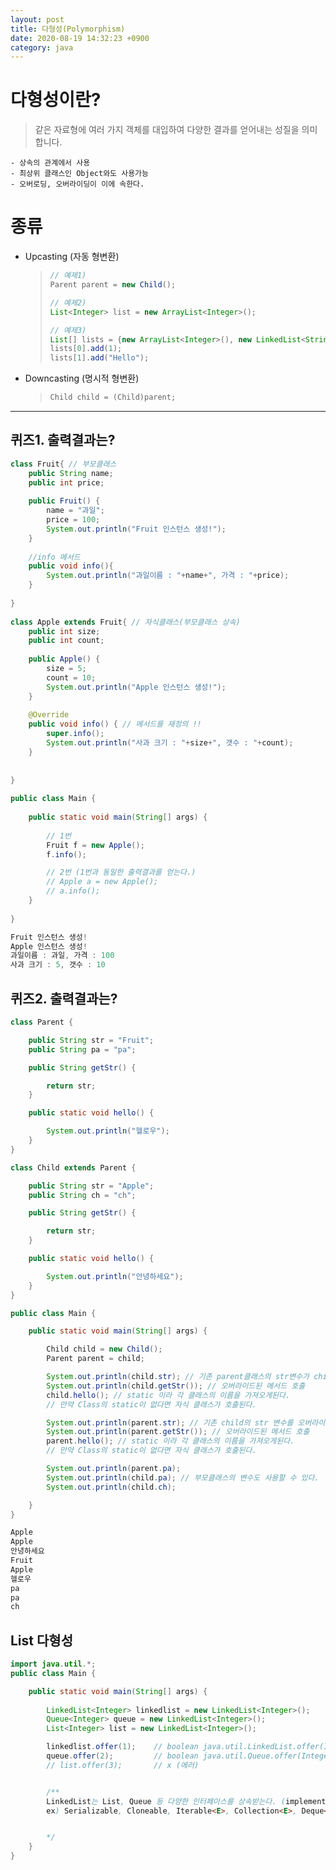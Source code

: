 ```yaml
---
layout: post
title: 다형성(Polymorphism)
date: 2020-08-19 14:32:23 +0900
category: java
---
```



# 다형성이란?
>같은 자료형에 여러 가지 객체를 대입하여 다양한 결과를 얻어내는 성질을 의미합니다.

    - 상속의 관계에서 사용
    - 최상위 클래스인 Object와도 사용가능
    - 오버로딩, 오버라이딩이 이에 속한다.

# 종류
- Upcasting (자동 형변환)
    > ```java
    > // 예제1)
    > Parent parent = new Child();
    >
    > // 예제2)
    > List<Integer> list = new ArrayList<Integer>();
    >
    > // 예제3)
    > List[] lists = {new ArrayList<Integer>(), new LinkedList<String>()};
    > lists[0].add(1);
    > lists[1].add("Hello");
    > ```
- Downcasting (명시적 형변환)
    > ```java
    > Child child = (Child)parent;
    > ```


<hr/>

## 퀴즈1. 출력결과는?
```java
class Fruit{ // 부모클래스
    public String name;
    public int price;
    
    public Fruit() {
    	name = "과일";
    	price = 100;
    	System.out.println("Fruit 인스턴스 생성!");
    }
    
    //info 메서드
    public void info(){
        System.out.println("과일이름 : "+name+", 가격 : "+price);
    }
    
}
 
class Apple extends Fruit{ // 자식클래스(부모클래스 상속) 
    public int size;
    public int count;
    
    public Apple() {
    	size = 5;
    	count = 10;
    	System.out.println("Apple 인스턴스 생성!");
    }
    
    @Override
    public void info() { // 메서드를 재정의 !!
        super.info();
        System.out.println("사과 크기 : "+size+", 갯수 : "+count);
    }
    
    
}
 
public class Main {
 
    public static void main(String[] args) {
    	
        // 1번
    	Fruit f = new Apple();
    	f.info();

        // 2번 (1번과 동일한 출력결과를 얻는다.)
        // Apple a = new Apple();
        // a.info();
    }
 
}
```
```java
Fruit 인스턴스 생성!
Apple 인스턴스 생성!
과일이름 : 과일, 가격 : 100
사과 크기 : 5, 갯수 : 10
```

## 퀴즈2. 출력결과는?
```java
class Parent {

    public String str = "Fruit";
    public String pa = "pa";

    public String getStr() {

        return str;
    }

    public static void hello() {

        System.out.println("헬로우");
    }
}

class Child extends Parent {

    public String str = "Apple";
    public String ch = "ch";

    public String getStr() {

        return str;
    }

    public static void hello() {

        System.out.println("안녕하세요");
    }
}

public class Main {

    public static void main(String[] args) {

        Child child = new Child();
        Parent parent = child;

        System.out.println(child.str); // 기존 parent클래스의 str변수가 child클래스에서 str변수를 새롭게 정의하였다.(즉, 부모 변수로부터 덮어씌움)
        System.out.println(child.getStr()); // 오버라이드된 메서드 호출
        child.hello(); // static 이라 각 클래스의 이름을 가져오게된다.
        // 만약 Class의 static이 없다면 자식 클래스가 호출된다.

        System.out.println(parent.str); // 기존 child의 str 변수를 오버라이드하는 것이 아니라 변수 자체로서 사용한다.(즉, 자기자신)
        System.out.println(parent.getStr()); // 오버라이드된 메서드 호출
        parent.hello(); // static 이라 각 클래스의 이름을 가져오게된다.
        // 만약 Class의 static이 없다면 자식 클래스가 호출된다.

        System.out.println(parent.pa);
        System.out.println(child.pa); // 부모클래스의 변수도 사용할 수 있다.
        System.out.println(child.ch);

    }
}
```
```java
Apple
Apple
안녕하세요
Fruit
Apple
헬로우
pa
pa
ch
```


## List 다형성
```java
import java.util.*;
public class Main {

    public static void main(String[] args) {
        
        LinkedList<Integer> linkedlist = new LinkedList<Integer>();
        Queue<Integer> queue = new LinkedList<Integer>();
        List<Integer> list = new LinkedList<Integer>();

        linkedlist.offer(1);    // boolean java.util.LinkedList.offer(Integer e)
        queue.offer(2);         // boolean java.util.Queue.offer(Integer e)
        // list.offer(3);       // x (에러)


        /**
        LinkedList는 List, Queue 등 다양한 인터페이스를 상속받는다. (implements)
        ex) Serializable, Cloneable, Iterable<E>, Collection<E>, Deque<E>, List<E>, Queue<E>


        */
    }
}

```